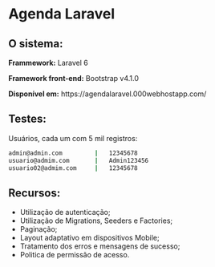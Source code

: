 # Agenda Laravel
## O sistema:

 <p><b>Frammework:</b>             Laravel 6</p>
 <p><b>Framework front-end:</b>    Bootstrap v4.1.0</p>
 <p><b>Disponível em:</b>          https://agendalaravel.000webhostapp.com/</P>


## Testes:  
Usuários, cada um com 5 mil registros:
```bash
admin@admin.com         | 	12345678
usuario@admim.com       | 	Admin123456
usuario02@admim.com     | 	12345678
```

## Recursos:
-	Utilização de autenticação;
-	Utilização de Migrations, Seeders e Factories;
-	Paginação;
-	Layout adaptativo em dispositivos Mobile;
-	Tratamento dos erros e mensagens de sucesso;
-	Politica de permissão de acesso.
